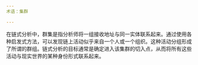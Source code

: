 ```yaml
---
术语：集群

---
```

在链式分析中，群集是指分析师将一组接收地址与同一实体联系起来。通过使用各种启发式方法，可以发现链上活动似乎来自一个人或一个组织。这种活动分组形成了所谓的群组。链式分析的目标通常是确定进入该集群的切入点，从而将所有这些活动与现实世界的某种身份形式联系起来。